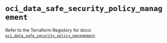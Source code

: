 # `oci_data_safe_security_policy_management`

Refer to the Terraform Registory for docs: [`oci_data_safe_security_policy_management`](https://registry.terraform.io/providers/oracle/oci/6.18.0/docs/resources/data_safe_security_policy_management).

